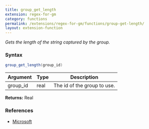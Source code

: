 ```yaml
---
title: group_get_length
extension: regex-for-gm
category: functions
permalink: /extensions/regex-for-gm/functions/group-get-length/
layout: extension-function
---
```


_Gets the length of the string captured by the group._

### Syntax ###
```cs
group_get_length(group_id)
```

| Argument | Type | Description |
| --- | --- | --- |
| group_id | real | The id of the group to use. |

**Returns:** Real

### References ###

* [Microsoft](https://docs.microsoft.com/en-us/dotnet/api/system.text.regularexpressions.capture.length?view=netframework-4.7#System_Text_RegularExpressions_Capture_Length)

